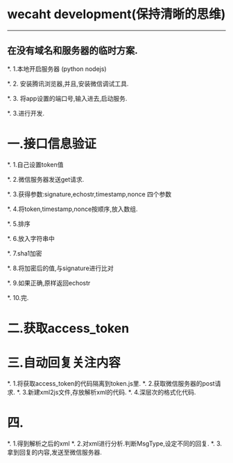 # wecaht development(保持清晰的思维)
---

##  在没有域名和服务器的临时方案.

*.  1.本地开启服务器 (python nodejs)

*.  2.  安装腾讯浏览器,并且,安装微信调试工具.

*.  3.  将app设置的端口号,输入进去,启动服务.

*.  3.进行开发.

#   一.接口信息验证

*.  1.自己设置token值

*.  2.微信服务器发送get请求.

*.  3.获得参数:signature,echostr,timestamp,nonce 四个参数

*.  4.将token,timestamp,nonce按顺序,放入数组.

*.  5.排序

*.  6.放入字符串中

*.  7.sha1加密

*.  8.将加密后的值,与signature进行比对

*.  9.如果正确,原样返回echostr

*.  10.完.


#   二.获取access_token
#   三.自动回复关注内容
*.  1.将获取access_token的代码隔离到token.js里.
*.  2.获取微信服务器的post请求.
*.  3.新建xml2js文件,存放解析xml的代码.
*.  4.深层次的格式化代码.   
#   四.
*.  1.得到解析之后的xml
*.  2.对xml进行分析.判断MsgType,设定不同的回复.
*.  3.拿到回复的内容,发送至微信服务器.










    
    
    
    
    
    


